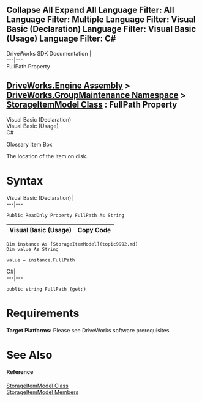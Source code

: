 Collapse All Expand All Language Filter: All  Language Filter: Multiple  Language Filter: Visual Basic (Declaration) Language Filter: Visual Basic (Usage) Language Filter: C#  
---  
DriveWorks SDK Documentation  |   
---|---  
FullPath Property   
  
[DriveWorks.Engine Assembly](topic2156.md) > [DriveWorks.GroupMaintenance Namespace](topic9628.md) > [StorageItemModel Class](topic9992.md) : FullPath Property  
---  
  
Visual Basic (Declaration)    
Visual Basic (Usage)    
C# 

Glossary Item Box

The location of the item on disk. 

# Syntax

Visual Basic (Declaration)|   
---|---  
      
    
    Public ReadOnly Property FullPath As String  
  
Visual Basic (Usage)| Copy Code  
---|---  
      
    
    Dim instance As [StorageItemModel](topic9992.md)
    Dim value As String
     
    value = instance.FullPath  
  
C#|   
---|---  
      
    
    public string FullPath {get;}  
  
# Requirements

**Target Platforms:** Please see DriveWorks software prerequisites.

# See Also

#### Reference

[StorageItemModel Class](topic9992.md)   
[StorageItemModel Members](topic9993.md)


